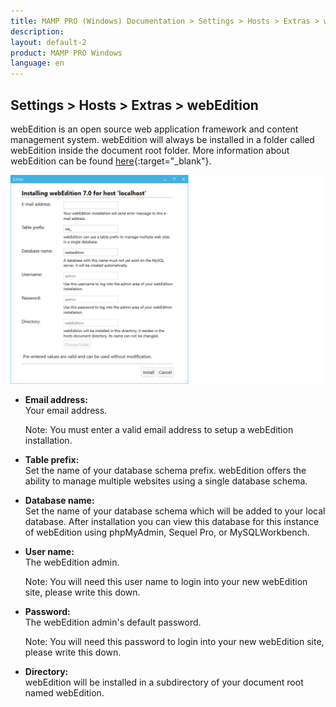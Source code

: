 ```yaml
---
title: MAMP PRO (Windows) Documentation > Settings > Hosts > Extras > webEdition
description: 
layout: default-2
product: MAMP PRO Windows
language: en
---
```


## Settings > Hosts > Extras > webEdition

webEdition is an open source web application framework and content management system. webEdition will always be installed in a folder called webEdition inside the document root folder. More information about webEdition can be found [here](https://www.webedition.org){:target="_blank"}.

![MAMP](/en/MAMP-PRO-Windows/Settings/Hosts/Extras/webEdition/ExtrasWebEdition.png)

*  **Email address:**  
   Your email address.
   <div class="alert" role="alert">   
   Note: You must enter a valid email address to setup a webEdition installation.
   </div>

*  **Table prefix:**  
   Set the name of your database schema prefix. webEdition offers the ability to manage multiple websites
   using a single database schema.

*  **Database name:**  
   Set the name of your database schema which will be added to your local database.
   After installation you can view this database for this instance of webEdition using phpMyAdmin, Sequel Pro, or          MySQLWorkbench.

*  **User name:**  
   The webEdition admin.
   <div class="alert" role="alert">   
   Note: You will need this user name to login into your new webEdition site, please write this down.  
   </div>

*  **Password:**  
   The webEdition admin's default password.
   <div class="alert" role="alert">   
   Note: You will need this password to login into your new webEdition site, please write this down.
   </div>

*  **Directory:**  
   webEdition will be installed in a subdirectory of your document root named webEdition.
   
